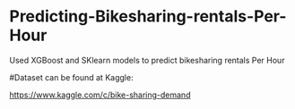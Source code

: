 # Predicting-Bikesharing-rentals-Per-Hour
Used XGBoost and SKlearn models to predict bikesharing rentals Per Hour


#Dataset can be found at Kaggle:

https://www.kaggle.com/c/bike-sharing-demand

